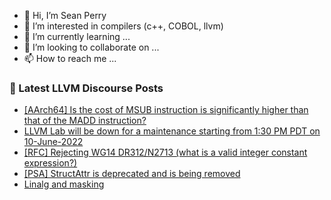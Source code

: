- 👋 Hi, I’m Sean Perry
- 👀 I’m interested in compilers (c++, COBOL, llvm)
- 🌱 I’m currently learning ...
- 💞️ I’m looking to collaborate on ...
- 📫 How to reach me ...

<!---
s66perry/s66perry is a ✨ special ✨ repository because its `README.md` (this file) appears on your GitHub profile.
You can click the Preview link to take a look at your changes.
--->
### 📕 Latest LLVM Discourse Posts

<!-- DISCOURSE-LLVM:START -->
- [[AArch64] Is the cost of MSUB instruction is significantly higher than that of the MADD instruction?](https://discourse.llvm.org/t/aarch64-is-the-cost-of-msub-instruction-is-significantly-higher-than-that-of-the-madd-instruction/62963#post_6)
- [LLVM Lab will be down for a maintenance starting from 1:30 PM PDT on 10-June-2022](https://discourse.llvm.org/t/llvm-lab-will-be-down-for-a-maintenance-starting-from-1-30-pm-pdt-on-10-june-2022/63113#post_2)
- [[RFC] Rejecting WG14 DR312/N2713 &lpar;what is a valid integer constant expression?&rpar;](https://discourse.llvm.org/t/rfc-rejecting-wg14-dr312-n2713-what-is-a-valid-integer-constant-expression/63063?page=2#post_25)
- [[PSA] StructAttr is deprecated and is being removed](https://discourse.llvm.org/t/psa-structattr-is-deprecated-and-is-being-removed/63068#post_8)
- [Linalg and masking](https://discourse.llvm.org/t/linalg-and-masking/62795#post_13)
<!-- DISCOURSE-LLVM:END -->
